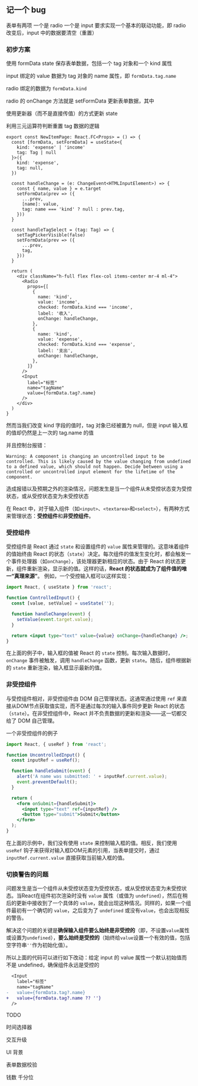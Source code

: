 ## 记一个 bug

表单有两项 一个是 radio 一个是 input
要求实现一个基本的联动功能，即 radio 改变后，input 中的数据要清空（重置）

### 初步方案

使用 formData state 保存表单数据，包括一个 tag 对象和一个 kind 属性

input 绑定的 value 数据为 tag 对象的 name 属性，即 `formData.tag.name`

radio 绑定的数据为 `formData.kind`

radio 的 onChange 方法就是 setFormData 更新表单数据，其中

使用更新器（而不是直接传值）的方式更新 state

利用三元运算符判断重置 tag 数据的逻辑

```tsx
export const NewItemPage: React.FC<Props> = () => {
  const [formData, setFormData] = useState<{
    kind: 'expense' | 'income'
    tag: Tag | null
  }>({
    kind: 'expense',
    tag: null,
  })

  const handleChange = (e: ChangeEvent<HTMLInputElement>) => {
    const { name, value } = e.target
    setFormData(prev => ({
      ...prev,
      [name]: value,
      tag: name === 'kind' ? null : prev.tag,
    }))
  }

  const handleTagSelect = (tag: Tag) => {
    setTagPickerVisible(false)
    setFormData(prev => ({
      ...prev,
      tag,
    }))
  }

  return (
    <div className="h-full flex flex-col items-center mr-4 ml-4">
      <Radio
        props={[
          {
            name: 'kind',
            value: 'income',
            checked: formData.kind === 'income',
            label: '收入',
            onChange: handleChange,
          },
          {
            name: 'kind',
            value: 'expense',
            checked: formData.kind === 'expense',
            label: '支出',
            onChange: handleChange,
          },
        ]}
      />
      <Input
        label="标签"
        name="tagName"
        value={formData.tag?.name}
      />   
    </div>
  )
}
```

然而当我们改变 kind 字段的值时，tag 对象已经被置为 null，但是 input 输入框的值却仍然是上一次的 tag.name 的值

并且控制台报错：

```
Warning: A component is changing an uncontrolled input to be controlled. This is likely caused by the value changing from undefined to a defined value, which should not happen. Decide between using a controlled or uncontrolled input element for the lifetime of the component. 
```

造成报错以及预期之外的渲染情况，问题发生是当一个组件从未受控状态变为受控状态，或从受控状态变为未受控状态

在 React 中，对于输入组件（如`<input>`、`<textarea>`和`<select>`），有两种方式来管理状态：**受控组件**和**非受控组件**。

### 受控组件 

受控组件是 React 通过 `state` 和设置组件的 `value` 属性来管理的。这意味着组件的值始终由 React 的状态（`state`）决定。每次组件的值发生变化时，都会触发一个事件处理器（如`onChange`），该处理器更新相应的状态。由于 React 的状态更新，组件重新渲染，显示新的值。这样的话，**React 的状态就成为了组件值的唯一“真理来源”**。 例如，一个受控输入框可以这样实现： 

```jsx 
import React, { useState } from 'react';

function ControlledInput() {
  const [value, setValue] = useState('');

  function handleChange(event) {
    setValue(event.target.value);
  }

  return <input type="text" value={value} onChange={handleChange} />;
}
```

在上面的例子中，输入框的值被 React 的 `state` 控制。每次输入数据时，`onChange` 事件被触发，调用 `handleChange` 函数，更新 `state`。随后，组件根据新的 `state` 重新渲染，输入框显示最新的值。

### 非受控组件

与受控组件相对，非受控组件由 DOM 自己管理状态。这通常通过使用 `ref` 来直接从DOM节点获取值实现，而不是通过每次的输入事件同步更新 React 的状态（`state`）。在非受控组件中，React 并不负责数据的更新和渲染——这一切都交给了 DOM 自己管理。

一个非受控组件的例子

```jsx
import React, { useRef } from 'react';

function UncontrolledInput() {
  const inputRef = useRef();

  function handleSubmit(event) {
    alert('A name was submitted: ' + inputRef.current.value);
    event.preventDefault();
  }

  return (
    <form onSubmit={handleSubmit}>
      <input type="text" ref={inputRef} />
      <button type="submit">Submit</button>
    </form>
  );
}
```

在上面的示例中，我们没有使用 `state` 来控制输入框的值。相反，我们使用 `useRef` 钩子来获得对输入框DOM元素的引用，当表单提交时，通过 `inputRef.current.value` 直接获取当前输入框的值。

### 切换警告的问题

问题发生是当一个组件从未受控状态变为受控状态，或从受控状态变为未受控状态。当React在组件初次渲染时没有 `value` 属性（或值为 `undefined`），然后在稍后的更新中接收到了一个具体的 `value`，就会出现这种情况。同样的，如果一个组件最初有一个确切的 `value`，之后变为了 `undefined` 或没有`value`，也会出现相反的警告。

解决这个问题的关键是**确保输入组件要么始终是非受控的**（即，不设置`value`属性或设置为`undefined`），**要么始终是受控的**（始终给`value`设置一个有效的值，包括空字符串`''`作为初始化值）。

所以上面的代码可以进行如下改动：给定 input 的 value 属性一个默认初始值而不是 undefined，确保组件永远是受控的

```diff
  <Input
    label="标签"
    name="tagName"
-   value={formData.tag?.name}
+   value={formData.tag?.name ?? ''}
  />  
```

TODO

时间选择器

交互升级

UI 背景

表单数据校验

钱数 千分位

